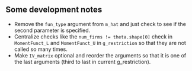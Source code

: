 ## Some development notes

- Remove the `fun_type` argument from `m_hat` and just check to see if the second parameter is specified.
- Centralize checks like the `num_firms != theta.shape[0]` check in `MomentFunct_L` and `MomentFunct_U` in `g_restriction` so that they are not called so many times.
- Make `IV_matrix` optional and reorder the arguments so that it is one of the last arguments (third to last in current g_restriction).
